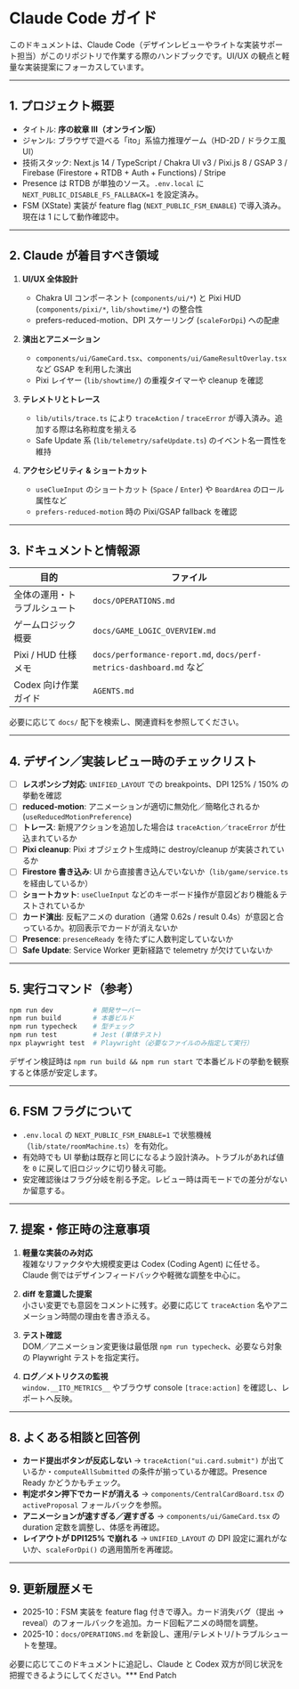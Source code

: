 # Claude Code ガイド

このドキュメントは、Claude Code（デザインレビューやライトな実装サポート担当）がこのリポジトリで作業する際のハンドブックです。UI/UX の観点と軽量な実装提案にフォーカスしています。

---

## 1. プロジェクト概要

- タイトル: **序の紋章 III（オンライン版）**
- ジャンル: ブラウザで遊べる「ito」系協力推理ゲーム（HD-2D / ドラクエ風 UI）
- 技術スタック: Next.js 14 / TypeScript / Chakra UI v3 / Pixi.js 8 / GSAP 3 / Firebase (Firestore + RTDB + Auth + Functions) / Stripe
- Presence は RTDB が単独のソース。`.env.local` に `NEXT_PUBLIC_DISABLE_FS_FALLBACK=1` を設定済み。
- FSM (XState) 実装が feature flag (`NEXT_PUBLIC_FSM_ENABLE`) で導入済み。現在は 1 にして動作確認中。

---

## 2. Claude が着目すべき領域

1. **UI/UX 全体設計**  
   - Chakra UI コンポーネント (`components/ui/*`) と Pixi HUD (`components/pixi/*`, `lib/showtime/*`) の整合性
   - prefers-reduced-motion、DPI スケーリング (`scaleForDpi`) への配慮

2. **演出とアニメーション**  
   - `components/ui/GameCard.tsx`、`components/ui/GameResultOverlay.tsx` など GSAP を利用した演出
   - Pixi レイヤー (`lib/showtime/`) の重複タイマーや cleanup を確認

3. **テレメトリとトレース**  
   - `lib/utils/trace.ts` により `traceAction` / `traceError` が導入済み。追加する際は名称粒度を揃える
   - Safe Update 系 (`lib/telemetry/safeUpdate.ts`) のイベント名一貫性を維持

4. **アクセシビリティ & ショートカット**  
   - `useClueInput` のショートカット (`Space` / `Enter`) や `BoardArea` のロール属性など
   - `prefers-reduced-motion` 時の Pixi/GSAP fallback を確認

---

## 3. ドキュメントと情報源

| 目的 | ファイル |
| ---- | -------- |
| 全体の運用・トラブルシュート | `docs/OPERATIONS.md` |
| ゲームロジック概要 | `docs/GAME_LOGIC_OVERVIEW.md` |
| Pixi / HUD 仕様メモ | `docs/performance-report.md`, `docs/perf-metrics-dashboard.md` など |
| Codex 向け作業ガイド | `AGENTS.md` |

必要に応じて `docs/` 配下を検索し、関連資料を参照してください。

---

## 4. デザイン／実装レビュー時のチェックリスト

- [ ] **レスポンシブ対応**: `UNIFIED_LAYOUT` での breakpoints、DPI 125% / 150% の挙動を確認
- [ ] **reduced-motion**: アニメーションが適切に無効化／簡略化されるか (`useReducedMotionPreference`)
- [ ] **トレース**: 新規アクションを追加した場合は `traceAction`／`traceError` が仕込まれているか
- [ ] **Pixi cleanup**: Pixi オブジェクト生成時に destroy/cleanup が実装されているか
- [ ] **Firestore 書き込み**: UI から直接書き込んでいないか（`lib/game/service.ts` を経由しているか）
- [ ] **ショートカット**: `useClueInput` などのキーボード操作が意図どおり機能＆テストされているか
- [ ] **カード演出**: 反転アニメの duration（通常 0.62s / result 0.4s）が意図と合っているか。初回表示でカードが消えないか
- [ ] **Presence**: `presenceReady` を待たずに人数判定していないか
- [ ] **Safe Update**: Service Worker 更新経路で telemetry が欠けていないか

---

## 5. 実行コマンド（参考）

```bash
npm run dev          # 開発サーバー
npm run build        # 本番ビルド
npm run typecheck    # 型チェック
npm run test         # Jest (単体テスト)
npx playwright test  # Playwright（必要なファイルのみ指定して実行）
```

デザイン検証時は `npm run build && npm run start` で本番ビルドの挙動を観察すると体感が安定します。

---

## 6. FSM フラグについて

- `.env.local` の `NEXT_PUBLIC_FSM_ENABLE=1` で状態機械（`lib/state/roomMachine.ts`）を有効化。
- 有効時でも UI 挙動は既存と同じになるよう設計済み。トラブルがあれば値を `0` に戻して旧ロジックに切り替え可能。
- 安定確認後はフラグ分岐を削る予定。レビュー時は両モードでの差分がないか留意する。

---

## 7. 提案・修正時の注意事項

1. **軽量な実装のみ対応**  
   複雑なリファクタや大規模変更は Codex (Coding Agent) に任せる。Claude 側ではデザインフィードバックや軽微な調整を中心に。

2. **diff を意識した提案**  
   小さい変更でも意図をコメントに残す。必要に応じて `traceAction` 名やアニメーション時間の理由を書き添える。

3. **テスト確認**  
   DOM／アニメーション変更後は最低限 `npm run typecheck`、必要なら対象の Playwright テストを指定実行。

4. **ログ／メトリクスの監視**  
   `window.__ITO_METRICS__` やブラウザ console `[trace:action]` を確認し、レポートへ反映。

---

## 8. よくある相談と回答例

- **カード提出ボタンが反応しない** → `traceAction("ui.card.submit")` が出ているか・`computeAllSubmitted` の条件が揃っているか確認。Presence Ready かどうかもチェック。
- **判定ボタン押下でカードが消える** → `components/CentralCardBoard.tsx` の `activeProposal` フォールバックを参照。
- **アニメーションが速すぎる／遅すぎる** → `components/ui/GameCard.tsx` の duration 定数を調整し、体感を再確認。
- **レイアウトが DPI125% で崩れる** → `UNIFIED_LAYOUT` の DPI 設定に漏れがないか、`scaleForDpi()` の適用箇所を再確認。

---

## 9. 更新履歴メモ

- 2025-10：FSM 実装を feature flag 付きで導入。カード消失バグ（提出 → reveal）のフォールバックを追加。カード回転アニメの時間を調整。
- 2025-10：`docs/OPERATIONS.md` を新設し、運用/テレメトリ/トラブルシュートを整理。

必要に応じてこのドキュメントに追記し、Claude と Codex 双方が同じ状況を把握できるようにしてください。*** End Patch
